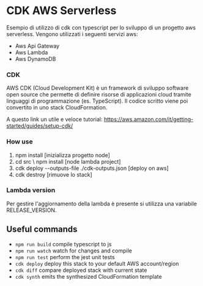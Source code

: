 # CDK AWS Serverless
Esempio di utilizzo di cdk con typescript per lo sviluppo
di un progetto aws serverless.
Vengono utilizzati i seguenti servizi aws:
- Aws Api Gateway
- Aws Lambda
- Aws DynamoDB

### CDK
AWS CDK (Cloud Development Kit) è un framework di sviluppo software open source che permette di definire risorse di applicazioni cloud tramite linguaggi di programmazione (es. TypeScript).
Il codice scritto viene poi convertito in uno stack CloudFormation.

A questo link un utile e veloce tutorial: https://aws.amazon.com/it/getting-started/guides/setup-cdk/

### How use
1. npm install [inizializza progetto node]
2. cd src \ npm install [node lambda project]
2. cdk deploy --outputs-file ./cdk-outputs.json [deploy on aws]
3. cdk destroy [rimuove lo stack]

### Lambda version

Per gestire l'aggiornamento della lambda è presente si utilizza una variabile RELEASE_VERSION.

## Useful commands

* `npm run build`   compile typescript to js
* `npm run watch`   watch for changes and compile
* `npm run test`    perform the jest unit tests
* `cdk deploy`      deploy this stack to your default AWS account/region
* `cdk diff`        compare deployed stack with current state
* `cdk synth`       emits the synthesized CloudFormation template
